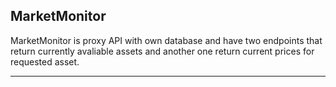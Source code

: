 ## MarketMonitor


MarketMonitor is proxy API with own database and have two endpoints that return currently avaliable assets and another one return current prices for requested asset.
____

